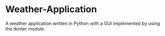 # Weather-Application
A weather application written in Python with a GUI implemented by using the tkinter module. 
